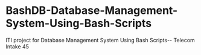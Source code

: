 # BashDB-Database-Management-System-Using-Bash-Scripts
ITI project for Database Management System Using Bash Scripts-- Telecom Intake 45
